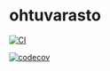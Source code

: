 # ohtuvarasto

[![CI](https://github.com/lapatinn/ohtuvarasto/actions/workflows/main.yml/badge.svg)](https://github.com/lapatinn/ohtuvarasto/actions)

[![codecov](https://codecov.io/github/lapatinn/ohtuvarasto/graph/badge.svg?token=QAXZD3FL2N)](https://codecov.io/github/lapatinn/ohtuvarasto)
